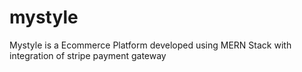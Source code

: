 # mystyle
Mystyle is a Ecommerce Platform developed using MERN Stack with integration of stripe payment gateway

